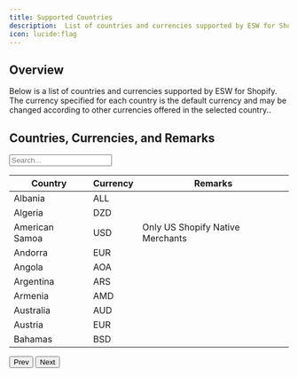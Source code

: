 ```yaml
---
title: Supported Countries
description:  List of countries and currencies supported by ESW for Shopify.
icon: lucide:flag
---
```


## Overview

Below is a list of countries and currencies supported by ESW for Shopify. The currency specified for each country is the default currency and may be changed according to other currencies offered in the selected country..

<!DOCTYPE html>
<html lang="en">
<head>
  <meta charset="UTF-8" />
  <title>Country Currency Table</title>
  <script src="https://cdn.tailwindcss.com"></script>
  <style>
    .hidden { display: none; }
  </style>
</head>
<body class="bg-white dark:bg-neutral-900 text-black dark:text-white p-6">
  <h2 class="text-xl font-semibold mb-4">Countries, Currencies, and Remarks</h2>

  <input
    id="searchInput"
    type="text"
    placeholder="Search..."
    onkeyup="filterTable()"
    class="mb-4 w-full max-w-md px-3 py-2 border rounded border-gray-300 text-sm dark:bg-neutral-800 dark:border-neutral-600 dark:text-white"
  />

  <div class="overflow-x-auto">
    <table class="min-w-full table-auto border border-gray-300 dark:border-neutral-700">
      <thead class="bg-gray-100 dark:bg-neutral-800">
        <tr>
          <th class="px-4 py-2 text-left text-sm font-semibold">Country</th>
          <th class="px-4 py-2 text-left text-sm font-semibold">Currency</th>
          <th class="px-4 py-2 text-left text-sm font-semibold">Remarks</th>
        </tr>
      </thead>
      <tbody id="tableBody" class="bg-white dark:bg-neutral-900">
        <tr><td class='px-4 py-2'>Albania</td><td class='px-4 py-2'>ALL</td><td class='px-4 py-2'></td></tr>
        <tr><td class='px-4 py-2'>Algeria</td><td class='px-4 py-2'>DZD</td><td class='px-4 py-2'></td></tr>
        <tr><td class='px-4 py-2'>American Samoa</td><td class='px-4 py-2'>USD</td><td class='px-4 py-2'>Only US Shopify Native Merchants</td></tr>
        <tr><td class='px-4 py-2'>Andorra</td><td class='px-4 py-2'>EUR</td><td class='px-4 py-2'></td></tr>
        <tr><td class='px-4 py-2'>Angola</td><td class='px-4 py-2'>AOA</td><td class='px-4 py-2'></td></tr>
        <tr><td class='px-4 py-2'>Argentina</td><td class='px-4 py-2'>ARS</td><td class='px-4 py-2'></td></tr>
        <tr><td class='px-4 py-2'>Armenia</td><td class='px-4 py-2'>AMD</td><td class='px-4 py-2'></td></tr>
        <tr><td class='px-4 py-2'>Australia</td><td class='px-4 py-2'>AUD</td><td class='px-4 py-2'></td></tr>
        <tr><td class='px-4 py-2'>Austria</td><td class='px-4 py-2'>EUR</td><td class='px-4 py-2'></td></tr>
        <tr><td class='px-4 py-2'>Bahamas</td><td class='px-4 py-2'>BSD</td><td class='px-4 py-2'></td></tr>
      </tbody>
    </table>
  </div>

  <div class="mt-4 flex justify-between items-center">
    <button onclick="prevPage()" class="px-4 py-2 bg-gray-200 dark:bg-neutral-700 rounded">Prev</button>
    <span id="pageIndicator" class="text-sm"></span>
    <button onclick="nextPage()" class="px-4 py-2 bg-gray-200 dark:bg-neutral-700 rounded">Next</button>
  </div>

  <script>
    const rowsPerPage = 5;
    let currentPage = 1;

    function updateTable() {
      const rows = document.querySelectorAll("#tableBody tr");
      const totalPages = Math.ceil(rows.length / rowsPerPage);
      document.getElementById("pageIndicator").innerText = "Page " + currentPage + " of " + totalPages;

      rows.forEach((row, index) => {
        row.classList.add("hidden");
        const start = (currentPage - 1) * rowsPerPage;
        const end = start + rowsPerPage;
        if (index >= start && index < end) {
          row.classList.remove("hidden");
        }
      });
    }

    function nextPage() {
      const rows = document.querySelectorAll("#tableBody tr");
      const totalPages = Math.ceil(rows.length / rowsPerPage);
      if (currentPage < totalPages) {
        currentPage++;
        updateTable();
      }
    }

    function prevPage() {
      if (currentPage > 1) {
        currentPage--;
        updateTable();
      }
    }

    function filterTable() {
      const input = document.getElementById("searchInput").value.toLowerCase();
      const rows = document.querySelectorAll("#tableBody tr");
      currentPage = 1;

      rows.forEach(row => {
        const text = row.innerText.toLowerCase();
        if (text.includes(input)) {
          row.style.display = "";
        } else {
          row.style.display = "none";
        }
      });

      updateTable();
    }

    document.addEventListener("DOMContentLoaded", updateTable);
  </script>
</body>
</html>





